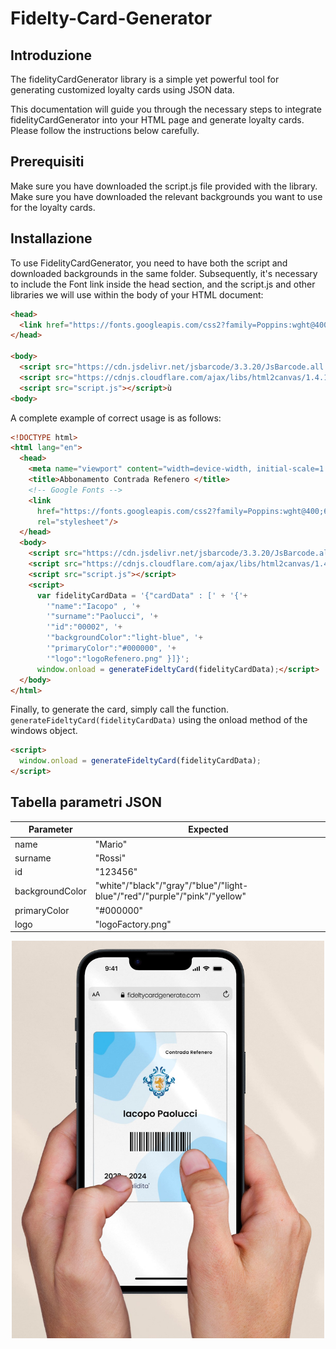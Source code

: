 # Fidelty-Card-Generator

<h2>Introduzione</h2>
The fidelityCardGenerator library is a simple yet powerful tool for generating customized loyalty cards using JSON data. 

This documentation will guide you through the necessary steps to integrate fidelityCardGenerator into your HTML page and generate loyalty cards. Please follow the instructions below carefully.

<h2>Prerequisiti</h2>
Make sure you have downloaded the script.js file provided with the library.<br>
Make sure you have downloaded the relevant backgrounds you want to use for the loyalty cards.<br>

<h2>Installazione</h2>
To use FidelityCardGenerator, you need to have both the script and downloaded backgrounds in the same folder.
Subsequently, it's necessary to include the Font link inside the head section, and the script.js and other libraries we will use within the body of your HTML document:<br>

```html
<head>
  <link href="https://fonts.googleapis.com/css2?family=Poppins:wght@400;600&display=swap" rel="stylesheet"/>
</head>

<body>
  <script src="https://cdn.jsdelivr.net/jsbarcode/3.3.20/JsBarcode.all.min.js"></script>
  <script src="https://cdnjs.cloudflare.com/ajax/libs/html2canvas/1.4.1/html2canvas.min.js"></script>
  <script src="script.js"></script>ù
<body>
```

A complete example of correct usage is as follows:
```html
<!DOCTYPE html>
<html lang="en">
  <head>
    <meta name="viewport" content="width=device-width, initial-scale=1.0" />
    <title>Abbonamento Contrada Refenero </title>
    <!-- Google Fonts -->
    <link
      href="https://fonts.googleapis.com/css2?family=Poppins:wght@400;600&display=swap"
      rel="stylesheet"/>
  </head>
  <body>
    <script src="https://cdn.jsdelivr.net/jsbarcode/3.3.20/JsBarcode.all.min.js"></script>
    <script src="https://cdnjs.cloudflare.com/ajax/libs/html2canvas/1.4.1/html2canvas.min.js"></script>
    <script src="script.js"></script>
    <script>
      var fidelityCardData = '{"cardData" : [' + '{'+
        '"name":"Iacopo" , '+
        '"surname":"Paolucci", '+
        '"id":"00002", '+
        '"backgroundColor":"light-blue", '+
        '"primaryColor":"#000000", '+
        '"logo":"logoRefenero.png" }]}';
      window.onload = generateFideltyCard(fidelityCardData);</script>
  </body>
</html>

```

Finally, to generate the card, simply call the function. ``` generateFideltyCard(fidelityCardData) ``` using the onload method of the windows object.  
``` html
<script>
  window.onload = generateFideltyCard(fidelityCardData);
</script>
```


<h2>Tabella parametri JSON</h2>

| **Parameter**   | **Expected**                                                              |
|-----------------|---------------------------------------------------------------------------|
| name            | "Mario"                                                                   |
| surname         | "Rossi"                                                                   |
| id              | "123456"                                                                  |
| backgroundColor | "white"/"black"/"gray"/"blue"/"light-blue"/"red"/"purple"/"pink"/"yellow" |
| primaryColor    | "#000000"                                                                 |
| logo            | "logoFactory.png"                                                         |



<img src="/result/result.jpeg" alt="image" 
        width="500" 
        height="auto" 
        style="display: block; margin: 0 auto" />
